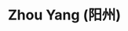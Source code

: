 ---
# Display name
title: $%ms_2021_60$ Zhou Yang (阳州)

# Is this the primary user of the site?
superuser: false

user_groups: ["Master Students"]

role: 

organizations:
- name:  2021 to Now, Co-supervised with [Prof. Wu](http://sai.jlu.edu.cn/info/1094/2443.htm)
- name:  School of Mathematics

interests:


highlight_name: false
---